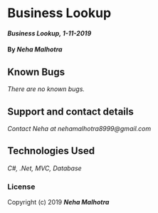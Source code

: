 #  Business Lookup

#### _Business Lookup, 1-11-2019_

#### By _**Neha Malhotra**_



## Known Bugs

_There are no known bugs._

## Support and contact details

_Contact Neha at nehamalhotra8999@gmail.com_

## Technologies Used

_C#, .Net, MVC, Database_

### License

Copyright (c) 2019 **_Neha Malhotra_**